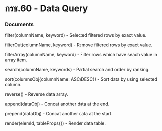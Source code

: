 # กรธ.60 - Data Query

### Documents

filter(columnName, keyword) - Selected filtered rows by exact value.

filterOut(columnName, keyword) - Remove filtered rows by exact value.

filterArray(columnName, keyword) - Filter rows which have seach value in array item.

search(columnName, keywords) - Partial search and order by ranking.

sort(columnsObj{columnName: ASC/DESC}) - Sort data by using selected column.

reverse() - Reverse data array.

append(dataObj) - Concat another data at the end.

prepend(dataObj) - Concat another data at the start.

render(elemId, tableProps{}) - Render data table.
